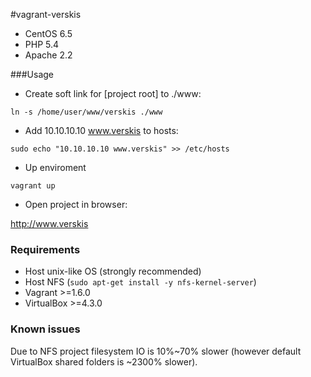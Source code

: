 #vagrant-verskis

* CentOS 6.5
* PHP 5.4
* Apache 2.2

###Usage

 * Create soft link for [project root] to ./www:

 ```ln -s /home/user/www/verskis ./www```

 * Add 10.10.10.10 www.verskis to hosts:
 
 ```sudo echo "10.10.10.10 www.verskis" >> /etc/hosts```

 * Up enviroment

 ```vagrant up```

 * Open project in browser:
 
 http://www.verskis

### Requirements

 * Host unix-like OS (strongly recommended)
 * Host NFS (```sudo apt-get install -y nfs-kernel-server```)
 * Vagrant >=1.6.0
 * VirtualBox >=4.3.0

### Known issues

 Due to NFS project filesystem IO is 10%~70% slower (however default VirtualBox shared folders is ~2300% slower).
